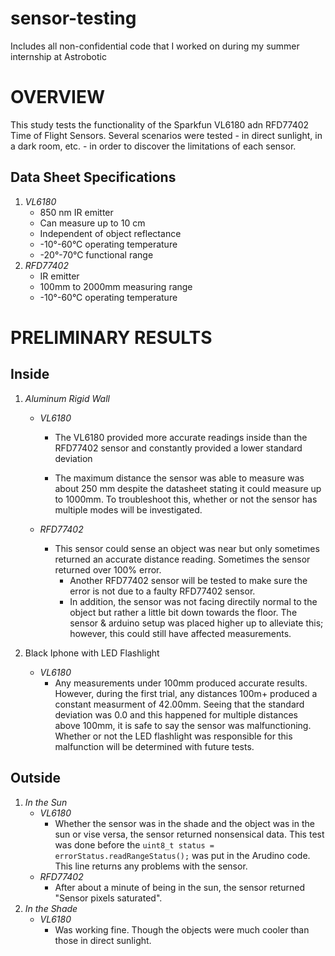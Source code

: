 # sensor-testing
Includes all non-confidential code that I worked on during my summer internship at Astrobotic


**OVERVIEW**
=====
This study tests the functionality of the Sparkfun VL6180 adn RFD77402 Time of Flight Sensors. Several scenarios were tested - in direct sunlight, in a dark room, etc. - in order to discover the limitations of each sensor.

Data Sheet Specifications
---
1.  *VL6180*
    * 850 nm IR emitter
    * Can measure up to 10 cm
    * Independent of object reflectance
    * -10°-60°C operating temperature
    * -20°-70°C functional range
2. *RFD77402*
    * IR emitter
    * 100mm to 2000mm measuring range
    * -10°-60°C operating temperature

**PRELIMINARY RESULTS**
=====
Inside
--
1. *Aluminum Rigid Wall*

    * *VL6180*
        
        * The VL6180 provided more accurate readings inside than the RFD77402 sensor and constantly provided a lower standard deviation

        * The maximum distance the sensor was able to measure was about 250 mm despite the datasheet stating it could measure up to 1000mm. To troubleshoot this, whether or not the sensor has multiple modes will be investigated.

    * *RFD77402*

        * This sensor could sense an object was near but only sometimes returned an accurate distance reading. Sometimes the sensor returned over 100% error. 
            * Another RFD77402 sensor will be tested to make sure the error is not due to a faulty RFD77402 sensor. 
            * In addition, the sensor was not facing directily normal to the object but rather a little bit down towards the floor. The sensor & arduino setup was placed higher up to alleviate this; however, this could still have affected measurements.
2. Black Iphone with LED Flashlight
    * *VL6180*
        * Any measurements under 100mm produced accurate results. However, during the first trial, any distances 100m+ produced a constant measurment of 42.00mm. Seeing that the standard deviation was 0.0 and this happened for multiple distances above 100mm, it is safe to say the sensor was malfunctioning. Whether or not the LED flashlight was responsible for this malfunction will be determined with future tests.  

Outside
--
1. *In the Sun*
    * *VL6180*
        * Whether the sensor was in the shade and the object was in the sun or vise versa, the sensor returned nonsensical data. This test was done before the `uint8_t status = errorStatus.readRangeStatus();` was put in the Arudino code. This line returns any problems with the sensor.
    * *RFD77402* 
        * After about a minute of being in the sun, the sensor returned "Sensor pixels saturated".
2. *In the Shade*
    * *VL6180*
        * Was working fine. Though the objects were much cooler than those in direct sunlight.
    
